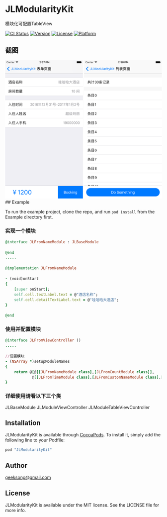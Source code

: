 # JLModularityKit
模块化可配置TableView

[![CI Status](http://img.shields.io/travis/SongJunliang/JLModularityKit.svg?style=flat)](https://travis-ci.org/SongJunliang/JLModularityKit)
[![Version](https://img.shields.io/cocoapods/v/JLModularityKit.svg?style=flat)](http://cocoapods.org/pods/JLModularityKit)
[![License](https://img.shields.io/cocoapods/l/JLModularityKit.svg?style=flat)](http://cocoapods.org/pods/JLModularityKit)
[![Platform](https://img.shields.io/cocoapods/p/JLModularityKit.svg?style=flat)](http://cocoapods.org/pods/JLModularityKit)
## 截图
<img src="https://github.com/JulianSong/JLModularityKit/blob/master/Screenshots/1.png" width="250" height="445" />
<img src="https://github.com/JulianSong/JLModularityKit/blob/master/Screenshots/2.png" width="250" height="445" />
## Example

To run the example project, clone the repo, and run `pod install` from the Example directory first.

### 实现一个模块
```ruby
@interface JLFromNameModule : JLBaseModule

@end
.....

@implementation JLFromNameModule

- (void)onStart
{
    [super onStart];
    self.cell.textLabel.text = @"酒店名称";
    self.cell.detailTextLabel.text = @"哇哈哈大酒店";
}

@end
```

### 使用并配置模块

```ruby
@interface JLFromViewController ()
.....

//设置模块
- (NSArray *)setupModuleNames
{
    return @[@[[JLFromNameModule class],[JLFromCountModule class]],
            @[[JLFromTimeModule class],[JLFromCustomNameModule class],[JLFromCustomPhoneModule class]]];
}
```


### 详细使用请看以下三个类

JLBaseModule
JLModuleViewController
JLModuleTableViewController

## Installation

JLModularityKit is available through [CocoaPods](http://cocoapods.org). To install
it, simply add the following line to your Podfile:

```ruby
pod "JLModularityKit"
```

## Author

geeksong@gmail.com

## License

JLModularityKit is available under the MIT license. See the LICENSE file for more info.
